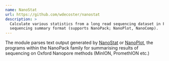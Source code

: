 ```yaml
---
name: NanoStat
url: https://github.com/wdecoster/nanostat
description: >
  Calculate various statistics from a long read sequencing dataset in FastQ, BAM or albacore
  sequencing summary format (supports NanoPack; NanoPlot, NanoComp).
---
```


The module parses text output generated by [NanoStat](https://github.com/wdecoster/nanostat)
or [NanoPlot](https://github.com/wdecoster/nanoplot/), the programs within the NanoPack
family for summarising results of sequencing on Oxford Nanopore methods (MinION, PromethION etc.)
